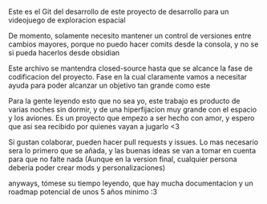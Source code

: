 Este es el Git del desarrollo de este proyecto de desarrollo para un videojuego de exploracion espacial

De momento, solamente necesito mantener un control de versiones entre cambios mayores, porque no puedo hacer comits desde la consola, y no se si pueda hacerlos desde obsidian

Este archivo se mantendra closed-source hasta que se alcance la fase de codificacion del proyecto. Fase en la cual claramente vamos a necesitar ayuda para poder alcanzar un objetivo tan grande como este

Para la gente leyendo esto que no sea yo, este trabajo es producto de varias noches sin dormir, y de una hiperfijacion muy grande con el espacio y los aviones. Es un proyecto que empezo a ser hecho con amor, y espero que asi sea recibido por quienes vayan a jugarlo <3

Si gustan colaborar, pueden hacer pull requests y issues. Lo mas necesario sera lo primero que se añada, y las buenas ideas se van a tomar en cuenta para que no falte nada (Aunque en la version final, cualquier persona deberia poder crear mods y personalizaciones)

anyways, tómese su tiempo leyendo, que hay mucha documentacion y un roadmap potencial de unos 5 años minimo :3